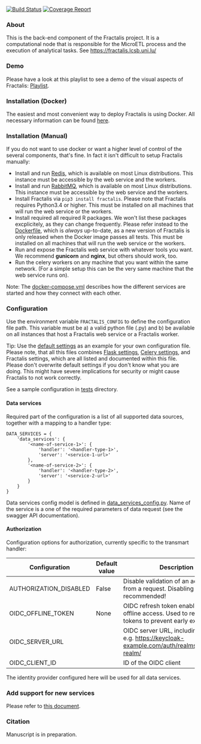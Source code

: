 [![Build Status](https://git-r3lab.uni.lu/sascha.herzinger/fractalis/badges/master/build.svg)](https://git-r3lab.uni.lu/sascha.herzinger/fractalis/builds/)
[![Coverage Report](https://git-r3lab.uni.lu/sascha.herzinger/fractalis/badges/master/coverage.svg)](https://git-r3lab.uni.lu/sascha.herzinger/fractalis/builds/)

### About
This is the back-end component of the Fractalis project. It is a computational node that is responsible for the MicroETL process and the execution of analytical tasks. See https://fractalis.lcsb.uni.lu/

### Demo
Please have a look at this playlist to see a demo of the visual aspects of Fractalis: [Playlist](https://www.youtube.com/playlist?list=PLNvp9GB9uBmH1NNAf-qTyj_jN2aCPISFU).

### Installation (Docker)
The easiest and most convenient way to deploy Fractalis is using Docker.
All necessary information can be found [here](docker).

### Installation (Manual)
If you do not want to use docker or want a higher level of control of the several components, that's fine. In fact it isn't difficult to setup Fractalis manually:

- Install and run [Redis](https://redis.io/), which is available on most Linux distributions. This instance must be accessible by the web service and the workers.
- Install and run [RabbitMQ](https://www.rabbitmq.com/), which is available on most Linux distributions. This instance must be accessible by the web service and the workers.
- Install Fractalis via `pip3 install fractalis`. Please note that Fractalis requires Python3.4 or higher. This must be installed on all machines that will run the web service or the workers.
- Install required all required R packages. We won't list these packages excplicitely, as they can change frequently. Please refer instead to the [Dockerfile](https://git-r3lab.uni.lu/Fractalis/fractalis/blob/master/docker/Dockerfile), which is *always* up-to-date, as a new version of Fractalis is only released when the Docker image passes all tests. This must be installed on all machines that will run the web service or the workers.
- Run and expose the Fractalis web service with whatever tools you want. We recommend **gunicorn** and **nginx**, but others should work, too.
- Run the celery workers on any machine that you want within the same network. (For a simple setup this can be the very same machine that the web service runs on).

Note: The [docker-compose.yml](docker/docker-compose.yml) describes how the different services are started and how they connect with each other.

### Configuration
Use the environment variable `FRACTALIS_CONFIG` to define the configuration file path.
This variable must be a) a valid python file (.py) and b) be available on all instances that host a Fractalis web service or a Fractalis worker.

Tip: Use the [default settings](fractalis/config.py) as an example for your own configuration file.
Please note, that all this files combines [Flask settings](http://flask.pocoo.org/docs/0.12/config/), [Celery settings](http://docs.celeryproject.org/en/latest/userguide/configuration.html), and Fractalis settings, which are all listed and documented within this file. 
Please don't overwrite default settings if you don't know what you are doing. This might have severe implications for security or might cause Fractalis to not work correctly.

See a sample configuration in [tests](tests/config) directory.


#### Data services

Required part of the configuration is a list of all supported data sources, together with a mapping to a handler type:

```
DATA_SERVICES = {
    'data_services': {
        '<name-of-service-1>': {
            'handler': '<handler-type-1>',
            'server': '<service-1-url>'
        },
        '<name-of-service-2>': {
            'handler': '<handler-type-2>',
            'server': '<service-2-url>'
        }
    }
}
```


Data services config model is defined in [data_services_config.py](fractalis/data_services_config.py).
Name of the service is a one of the required parameters of data request (see the swagger API documentation).


#### Authorization

Configuration options for authorization, currently specific to the transmart handler:

| Configuration          | Default value | Description                                                                                             |
|------------------------|---------------|---------------------------------------------------------------------------------------------------------|
| AUTHORIZATION_DISABLED | False         | Disable validation of an access token from a request. Disabling is not recommended!                     |
| OIDC_OFFLINE_TOKEN     | None          | OIDC refresh token enabling an offline access. Used to refresh user tokens to prevent early expiration. |
| OIDC_SERVER_URL        |               | OIDC server URL, including the realm e.g. https://keycloak-example.com/auth/realms/transmart-realm/     |
| OIDC_CLIENT_ID         |               | ID of the OIDC client                                                                                   |


The identity provider configured here will be used for all data services.

### Add support for new services
Please refer to [this document](fractalis/data).

### Citation
Manuscript is in preparation.
